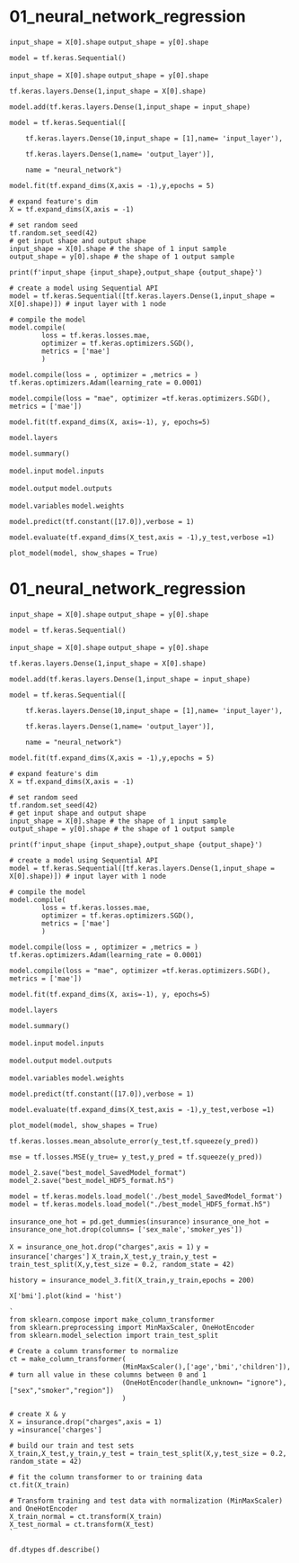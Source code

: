 # 01_neural_network_regression

`input_shape = X[0].shape` `output_shape = y[0].shape`

`model = tf.keras.Sequential()`

`input_shape = X[0].shape` `output_shape = y[0].shape`

`tf.keras.layers.Dense(1,input_shape = X[0].shape)`

`model.add(tf.keras.layers.Dense(1,input_shape = input_shape)`

    model = tf.keras.Sequential([
    
        tf.keras.layers.Dense(10,input_shape = [1],name= 'input_layer'),

        tf.keras.layers.Dense(1,name= 'output_layer')],
                              
        name = "neural_network")
        
        
`model.fit(tf.expand_dims(X,axis = -1),y,epochs = 5)`
    
    # expand feature's dim
    X = tf.expand_dims(X,axis = -1)

    # set random seed
    tf.random.set_seed(42)
    # get input shape and output shape
    input_shape = X[0].shape # the shape of 1 input sample
    output_shape = y[0].shape # the shape of 1 output sample

    print(f'input_shape {input_shape},output_shape {output_shape}')

    # create a model using Sequential API
    model = tf.keras.Sequential([tf.keras.layers.Dense(1,input_shape = X[0].shape)]) # input layer with 1 node

    # compile the model
    model.compile(
            loss = tf.keras.losses.mae,
            optimizer = tf.keras.optimizers.SGD(),
            metrics = ['mae']
            )

`model.compile(loss = , optimizer = ,metrics = )` `tf.keras.optimizers.Adam(learning_rate = 0.0001)`

`model.compile(loss = "mae", optimizer =tf.keras.optimizers.SGD(), metrics = ['mae'])`

`model.fit(tf.expand_dims(X, axis=-1), y, epochs=5)`

`model.layers`

`model.summary()`

`model.input` `model.inputs`

`model.output` `model.outputs`

`model.variables` `model.weights`

`model.predict(tf.constant([17.0]),verbose = 1)`

`model.evaluate(tf.expand_dims(X_test,axis = -1),y_test,verbose =1)`

`plot_model(model, show_shapes = True)`

# 01_neural_network_regression

`input_shape = X[0].shape` `output_shape = y[0].shape`

`model = tf.keras.Sequential()`

`input_shape = X[0].shape` `output_shape = y[0].shape`

`tf.keras.layers.Dense(1,input_shape = X[0].shape)`

`model.add(tf.keras.layers.Dense(1,input_shape = input_shape)`

    model = tf.keras.Sequential([
    
        tf.keras.layers.Dense(10,input_shape = [1],name= 'input_layer'),

        tf.keras.layers.Dense(1,name= 'output_layer')],
                              
        name = "neural_network")
        
        
`model.fit(tf.expand_dims(X,axis = -1),y,epochs = 5)`
    
    # expand feature's dim
    X = tf.expand_dims(X,axis = -1)

    # set random seed
    tf.random.set_seed(42)
    # get input shape and output shape
    input_shape = X[0].shape # the shape of 1 input sample
    output_shape = y[0].shape # the shape of 1 output sample

    print(f'input_shape {input_shape},output_shape {output_shape}')

    # create a model using Sequential API
    model = tf.keras.Sequential([tf.keras.layers.Dense(1,input_shape = X[0].shape)]) # input layer with 1 node

    # compile the model
    model.compile(
            loss = tf.keras.losses.mae,
            optimizer = tf.keras.optimizers.SGD(),
            metrics = ['mae']
            )

`model.compile(loss = , optimizer = ,metrics = )` `tf.keras.optimizers.Adam(learning_rate = 0.0001)`

`model.compile(loss = "mae", optimizer =tf.keras.optimizers.SGD(), metrics = ['mae'])`

`model.fit(tf.expand_dims(X, axis=-1), y, epochs=5)`

`model.layers`

`model.summary()`

`model.input` `model.inputs`

`model.output` `model.outputs`

`model.variables` `model.weights`

`model.predict(tf.constant([17.0]),verbose = 1)`

`model.evaluate(tf.expand_dims(X_test,axis = -1),y_test,verbose =1)`

`plot_model(model, show_shapes = True)`

`tf.keras.losses.mean_absolute_error(y_test,tf.squeeze(y_pred))`

`mse = tf.losses.MSE(y_true= y_test,y_pred = tf.squeeze(y_pred))`

`model_2.save("best_model_SavedModel_format")` `model_2.save("best_model_HDF5_format.h5")`

`model = tf.keras.models.load_model('./best_model_SavedModel_format')` `model = tf.keras.models.load_model("./best_model_HDF5_format.h5")`

`insurance_one_hot = pd.get_dummies(insurance)` `insurance_one_hot = insurance_one_hot.drop(columns= ['sex_male','smoker_yes'])`

`X = insurance_one_hot.drop("charges",axis = 1)` `y = insurance['charges']` 
`X_train,X_test,y_train,y_test = train_test_split(X,y,test_size = 0.2, random_state = 42)`

`history = insurance_model_3.fit(X_train,y_train,epochs = 200)`

`X['bmi'].plot(kind = 'hist')`

    `
    from sklearn.compose import make_column_transformer
    from sklearn.preprocessing import MinMaxScaler, OneHotEncoder
    from sklearn.model_selection import train_test_split

    # Create a column transformer to normalize
    ct = make_column_transformer(
                                (MinMaxScaler(),['age','bmi','children']), # turn all value in these columns between 0 and 1
                                (OneHotEncoder(handle_unknown= "ignore"),["sex","smoker","region"])
                                )

    # create X & y 
    X = insurance.drop("charges",axis = 1)
    y =insurance['charges']

    # build our train and test sets
    X_train,X_test,y_train,y_test = train_test_split(X,y,test_size = 0.2, random_state = 42)

    # fit the column transformer to or training data
    ct.fit(X_train)

    # Transform training and test data with normalization (MinMaxScaler) and OneHotEncoder
    X_train_normal = ct.transform(X_train)
    X_test_normal = ct.transform(X_test)
    `
    
`df.dtypes` `df.describe()`
